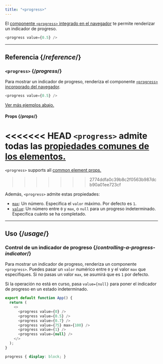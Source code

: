 ```yaml
---
title: "<progress>"
---
```


<Intro>

El [componente `<progress>` integrado en el navegador](https://developer.mozilla.org/en-US/docs/Web/HTML/Element/progress) te permite renderizar un indicador de progreso.

```js
<progress value={0.5} />
```

</Intro>

<InlineToc />

---

## Referencia {/*reference*/}

### `<progress>` {/*progress*/}

Para mostrar un indicador de progreso, renderiza el componente [`<progress>` incorporado del navegador](https://developer.mozilla.org/en-US/docs/Web/HTML/Element/progress).

```js
<progress value={0.5} />
```

[Ver más ejemplos abajo.](#usage)

#### Props {/*props*/}

<<<<<<< HEAD
`<progress>` admite todas las [propiedades comunes de los elementos.](/reference/react-dom/components/common#props)
=======
`<progress>` supports all [common element props.](/reference/react-dom/components/common#common-props)
>>>>>>> 2774ddfa0c39b8c2f0563b987dcb90a01ee723cf

Además, `<progress>` admite estas propiedades:

* [`max`](https://developer.mozilla.org/es/docs/Web/HTML/Element/progress#max): Un número. Especifica el `valor` máximo. Por defecto es `1`.
* [`value`](https://developer.mozilla.org/es/docs/Web/HTML/Element/progress#value): Un número entre `0` y `max`, o `null` para un progreso indeterminado. Especifica cuánto se ha completado.

---

## Uso {/*usage*/}

### Control de un indicador de progreso {/*controlling-a-progress-indicator*/}

Para mostrar un indicador de progreso, renderiza un componente `<progress>`. Puedes pasar un `valor` numérico entre `0` y el valor `max` que especifiques. Si no pasas un valor `max`, se asumirá que es `1` por defecto.

Si la operación no está en curso, pasa `value={null}` para poner el indicador de progreso en un estado indeterminado.

<Sandpack>

```js
export default function App() {
  return (
    <>
      <progress value={0} />
      <progress value={0.5} />
      <progress value={0.7} />
      <progress value={75} max={100} />
      <progress value={1} />
      <progress value={null} />
    </>
  );
}
```

```css
progress { display: block; }
```

</Sandpack>
